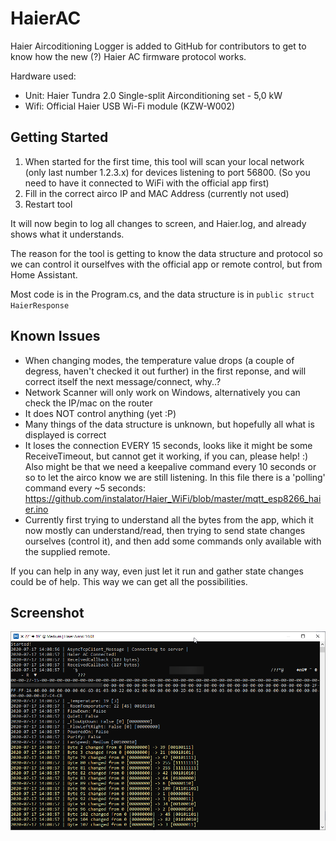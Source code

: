 # HaierAC
Haier Aircoditioning Logger is added to GitHub for contributors to get to know how the new (?) Haier AC firmware protocol works.

Hardware used:
* Unit: Haier Tundra 2.0 Single-split Airconditioning set - 5,0 kW
* Wifi: Official Haier USB Wi-Fi module (KZW-W002)

## Getting Started

1. When started for the first time, this tool will scan your local network (only last number 1.2.3.x) for devices listening to port 56800. (So you need to have it connected to WiFi with the official app first)
2. Fill in the correct airco IP and MAC Address (currently not used)
3. Restart tool

It will now begin to log all changes to screen, and Haier.log, and already shows what it understands.

The reason for the tool is getting to know the data structure and protocol so we can control it ourselfves with the official app or remote control, but from Home Assistant.

Most code is in the Program.cs, and the data structure is in `public struct HaierResponse`

## Known Issues

* When changing modes, the temperature value drops (a couple of degress, haven't checked it out further) in the first reponse, and will correct itself the next message/connect, why..?
* Network Scanner will only work on Windows, alternatively you can check the IP/mac on the router
* It does NOT control anything (yet :P)
* Many things of the data structure is unknown, but hopefully all what is displayed is correct
* It loses the connection EVERY 15 seconds, looks like it might be some ReceiveTimeout, but cannot get it working, if you can, please help! :) Also might be that we need a keepalive command every 10 seconds or so to let the airco know we are still listening. In this file there is a 'polling' command every ~5 seconds: https://github.com/instalator/Haier_WiFi/blob/master/mqtt_esp8266_haier.ino
* Currently first trying to understand all the bytes from the app, which it now mostly can understand/read, then trying to send state changes ourselves (control it), and then add some commands only available with the supplied remote.

If you can help in any way, even just let it run and gather state changes could be of help. This way we can get all the possibilities.

## Screenshot

![Screenshot](Screenshot01.png)
